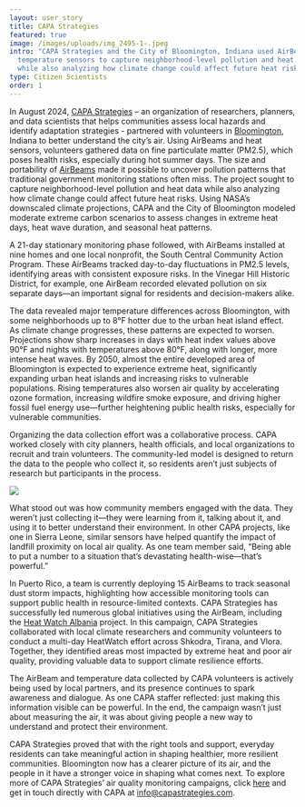 ```yaml
---
layout: user_story
title: CAPA Strategies
featured: true
image: /images/uploads/img_2495-1-.jpeg
intro: "CAPA Strategies and the City of Bloomington, Indiana used AirBeams and
  temperature sensors to capture neighborhood-level pollution and heat data
  while also analyzing how climate change could affect future heat risks. "
type: Citizen Scientists
order: 1
---
```

In August 2024, [CAPA Strategies](https://www.capastrategies.com/) – an organization of researchers, planners, and data scientists that helps communities assess local hazards and identify adaptation strategies - partnered with volunteers in [Bloomington](https://www.capastrategies.com/bloomington-heat-projections), Indiana to better understand the city’s air. Using AirBeams and heat sensors, volunteers gathered data on fine particulate matter (PM2.5), which poses health risks, especially during hot summer days. The size and portability of [AirBeams](https://www.habitatmap.org/airbeam/buy-it-now/) made it possible to uncover pollution patterns that traditional government monitoring stations often miss. The project sought to capture neighborhood-level pollution and heat data while also analyzing how climate change could affect future heat risks. Using NASA’s downscaled climate projections, CAPA and the City of Bloomington modeled moderate extreme carbon scenarios to assess changes in extreme heat days, heat wave duration, and seasonal heat patterns. 

A 21-day stationary monitoring phase followed, with AirBeams installed at nine homes and one local nonprofit, the South Central Community Action Program. These AirBeams tracked day-to-day fluctuations in PM2.5 levels, identifying areas with consistent exposure risks. In the Vinegar Hill Historic District, for example, one AirBeam recorded elevated pollution on six separate days—an important signal for residents and decision-makers alike.

The data revealed major temperature differences across Bloomington, with some neighborhoods up to 8°F hotter due to the urban heat island effect. As climate change progresses, these patterns are expected to worsen. Projections show sharp increases in days with heat index values above 90°F and nights with temperatures above 80°F, along with longer, more intense heat waves. By 2050, almost the entire developed area of Bloomington is expected to experience extreme heat, significantly expanding urban heat islands and increasing risks to vulnerable populations. Rising temperatures also worsen air quality by accelerating ozone formation, increasing wildfire smoke exposure, and driving higher fossil fuel energy use—further heightening public health risks, especially for vulnerable communities. 

Organizing the data collection effort was a collaborative process. CAPA worked closely with city planners, health officials, and local organizations to recruit and train volunteers. The community-led model is designed to return the data to the people who collect it, so residents aren’t just subjects of research but participants in the process.

![](/images/uploads/img_2500-1-.jpeg)

What stood out was how community members engaged with the data. They weren’t just collecting it—they were learning from it, talking about it, and using it to better understand their environment. In other CAPA projects, like one in Sierra Leone, similar sensors have helped quantify the impact of landfill proximity on local air quality. As one team member said, “Being able to put a number to a situation that’s devastating health-wise—that’s powerful.” 

In Puerto Rico, a team is currently deploying 15 AirBeams to track seasonal dust storm impacts, highlighting how accessible monitoring tools can support public health in resource-limited contexts. CAPA Strategies has successfully led numerous global initiatives using the AirBeam, including the [Heat Watch Albania](https://storymaps.arcgis.com/stories/0acc8804f35e4ca9b907bb93e0f1d11c/) project. In this campaign, CAPA Strategies collaborated with local climate researchers and community volunteers to conduct a multi-day HeatWatch effort across Shkodra, Tirana, and Vlora. Together, they identified areas most impacted by extreme heat and poor air quality, providing valuable data to support climate resilience efforts. 

The AirBeam and temperature data collected by CAPA volunteers is actively being used by local partners, and its presence continues to spark awareness and dialogue. As one CAPA staffer reflected: just making this information visible can be powerful. In the end, the campaign wasn’t just about measuring the air, it was about giving people a new way to understand and protect their environment. 

CAPA Strategies proved that with the right tools and support, everyday residents can take meaningful action in shaping healthier, more resilient communities. Bloomington now has a clearer picture of its air, and the people in it have a stronger voice in shaping what comes next. To explore more of CAPA Strategies’ air quality monitoring campaigns, click [here](https://www.capastrategies.com/air-quality-monitoringa01a26eb) and get in touch directly with CAPA at info@capastrategies.com.